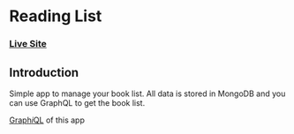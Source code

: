 # Reading List

### [Live Site](https://velopace-playlist.netlify.app/)

## Introduction
Simple app to manage your book list. All data is stored in MongoDB and you can use GraphQL to get the book list.

[Graph*i*QL](https://velopace-graphql-playlist.herokuapp.com/graphql?query=%7B%0A%20%20books%20%7B%0A%20%20%20%20name%0A%20%20%20%20author%20%7B%0A%20%20%20%20%20%20id%0A%20%20%20%20%20%20name%0A%20%20%20%20%20%20age%0A%20%20%20%20%7D%0A%20%20%7D%0A%7D) of this app
